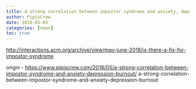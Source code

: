 ```yaml
---
title: A strong correlation between impostor syndrome and anxiety, depression, burnout
author: PipisCrew
date: 2018-05-03
categories: [news]
toc: true
---
```


http://interactions.acm.org/archive/view/may-june-2018/is-there-a-fix-for-impostor-syndrome

origin - https://www.pipiscrew.com/2018/05/a-strong-correlation-between-impostor-syndrome-and-anxiety-depression-burnout/ a-strong-correlation-between-impostor-syndrome-and-anxiety-depression-burnout